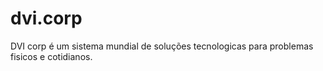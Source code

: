 # dvi.corp
DVI corp é um sistema mundial de soluções tecnologicas para problemas fisicos e cotidianos.
